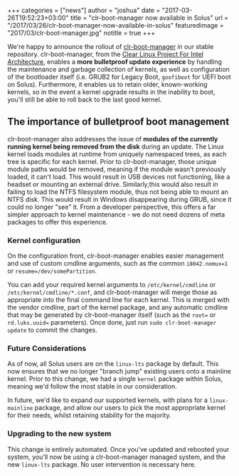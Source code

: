 +++
categories = ["news"]
author = "joshua"
date = "2017-03-26T19:52:23+03:00"
title = "clr-boot-manager now available in Solus"
url = "/2017/03/26/clr-boot-manager-now-available-in-solus"
featuredimage = "2017/03/clr-boot-manager.jpg"
notitle = true
+++

We're happy to announce the rollout of [clr-boot-manager](https://github.com/ikeydoherty/clr-boot-manager) in our stable repository. clr-boot-manager, from the [Clear Linux Project For Intel Architecture](https://clearlinux.org/), enables a **more bulletproof update experience** by handling the maintenance and garbage collection of kernels, as well as configuration of the bootloader itself (i.e. GRUB2 for Legacy Boot, `goofiboot` for UEFI boot on Solus). Furthermore, it enables us to retain older, known-working kernels, so in the event a kernel upgrade results in the inability to boot, you'll still be able to roll back to the last good kernel.

## The importance of bulletproof boot management

clr-boot-manager also addresses the issue of **modules of the currently running kernel being removed from the disk** during an update. The Linux kernel loads modules at runtime from uniquely namespaced trees, as each tree is specific for each kernel. Prior to clr-boot-manager, those unique module paths would be removed, meaning if the module wasn't previously loaded, it can't load. This would result in USB devices not functioning, like a headset or mounting an external drive. Similarly,this would also result in failing to load the NTFS filesystem module, thus not being able to mount an NTFS disk. This would result in Windows disappearing during GRUB, since it could no longer "see" it. From a developer perspective, this offers a far simpler approach to kernel maintenance - we do not need dozens of meta packages to offer this experience.

### Kernel configuration

On the configuration front, clr-boot-manager enables easier management and use of custom cmdline arguments, such as the common `i8042.nomux=1` or `resume=/dev/somePartition`.

You can add your required kernel arguments to `/etc/kernel/cmdline` or `/etc/kernel/cmdline/*.conf`, and clr-boot-manager will merge those as appropriate into the final command line for each kernel. This is merged with the vendor cmdline, part of the kernel package, and any automatic cmdline that may be generated by clr-boot-manager itself (such as the `root=` or `rd.luks.uuid=` parameters). Once done, just run `sudo clr-boot-manager update` to commit the changes.

### Future Considerations

As of now, all Solus users are on the `linux-lts` package by default. This now ensures that we no longer "branch jump" existing users onto a mainline kernel. Prior to this change, we had a single `kernel` package within Solus, meaning we'd follow the most stable in our consideration.

In future, we'd like to expand our supported kernels, with plans for a `linux-mainline` package, and allow our users to pick the most appropriate kernel for their needs, whilst retaining stability for the majority.

### Upgrading to the new system

This change is entirely automated. Once you've updated and rebooted your system, you'll now be using a clr-boot-manager managed system, and the new `linux-lts` package. No user intervention is necessary here.